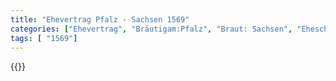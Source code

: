 ```yaml
---
title: "Ehevertrag Pfalz - Sachsen 1569"
categories: ["Ehevertrag", "Bräutigam:Pfalz", "Braut: Sachsen", "Eheschließung vollzogen?:Ja", "verschiedenkonfessionelle Ehe?:Ja", "Dynastie Bräutigam:Wittelsbach (Pfalz)", "Akteur Bräutigam:Wittelsbach (Pfalz)", "Akteur Braut:Wettin (Albertiner)", "Textbezug?:nein", "Ständisch?:nein", "Ratifikation?:nein", "Sonstiges?:nein", "Bräutigam:Pfalz", "Braut: Sachsen"]
tags: [ "1569"]
---
```

<!--more-->
{{<v203>}}